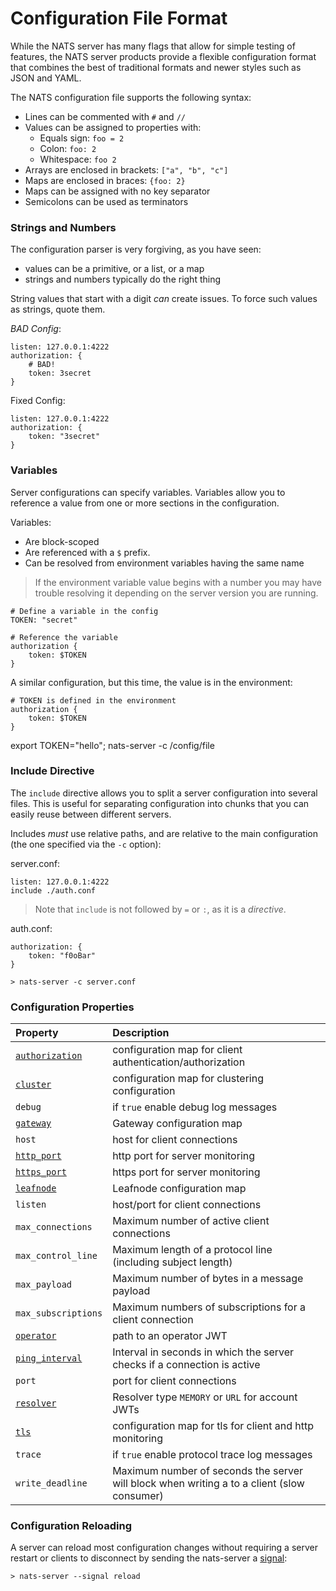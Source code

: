 # Configuration File Format

While the NATS server has many flags that allow for simple testing of features, the NATS server products provide a flexible configuration format that combines the best of traditional formats and newer styles such as JSON and YAML.

The NATS configuration file supports the following syntax:

- Lines can be commented with `#` and `//`
- Values can be assigned to properties with:
    - Equals sign: `foo = 2`
    - Colon: `foo: 2`
    - Whitespace: `foo 2`
- Arrays are enclosed in brackets: `["a", "b", "c"]`
- Maps are enclosed in braces: `{foo: 2}`
- Maps can be assigned with no key separator
- Semicolons can be used as terminators

### Strings and Numbers

The configuration parser is very forgiving, as you have seen:
- values can be a primitive, or a list, or a map
- strings and numbers typically do the right thing

String values that start with a digit _can_ create issues. To force such values as strings, quote them.

*BAD Config*: 
```
listen: 127.0.0.1:4222
authorization: {
    # BAD!
    token: 3secret
}
```

Fixed Config:
```
listen: 127.0.0.1:4222
authorization: {
    token: "3secret"
}
```

### Variables

Server configurations can specify variables. Variables allow you to reference a value from one or more sections in the configuration. 

Variables:
- Are block-scoped
- Are referenced with a `$` prefix.
- Can be resolved from environment variables having the same name

> If the environment variable value begins with a number you may have trouble resolving it depending on the server version you are running.


```
# Define a variable in the config
TOKEN: "secret"

# Reference the variable
authorization {
    token: $TOKEN
}
```

A similar configuration, but this time, the value is in the environment:

```
# TOKEN is defined in the environment
authorization {
    token: $TOKEN
}
```

export TOKEN="hello"; nats-server -c /config/file

### Include Directive

The `include` directive allows you to split a server configuration into several files. This is useful for separating configuration into chunks that you can easily reuse between different servers.

Includes *must* use relative paths, and are relative to the main configuration (the one specified via the `-c` option):

server.conf:
```
listen: 127.0.0.1:4222
include ./auth.conf
```

> Note that `include` is not followed by `=` or `:`, as it is a _directive_.

auth.conf:
```
authorization: {
    token: "f0oBar"
}
```

```
> nats-server -c server.conf
```

### Configuration Properties

| Property | Description |
| :------  | :---- |
| [`authorization`](auth_intro.md) | configuration map for client authentication/authorization |
| [`cluster`](cluster_config.md) | configuration map for clustering configuration |
| `debug` | if `true` enable debug log messages |
| [`gateway`](/gateways/gateway.md) | Gateway configuration map |
| `host` | host for client connections |
| [`http_port`](monitoring.md) | http port for server monitoring |
| [`https_port`](monitoring.md) | https port for server monitoring |
| [`leafnode`](/leafnodes/leafnode_conf.md) | Leafnode configuration map |
| `listen`   | host/port for client connections |
| `max_connections` | Maximum number of active client connections |
| `max_control_line` | Maximum length of a protocol line (including subject length) |
| `max_payload` | Maximum number of bytes in a message payload |
| `max_subscriptions` | Maximum numbers of subscriptions for a client connection |
| [`operator`](/nats_tools/nsc/nsc.md#nats-server-configuration) | path to an operator JWT |
| [`ping_interval`](developer/connecting/pingpong.md) | Interval in seconds in which the server checks if a connection is active |
| `port` | port for client connections |
| [`resolver`](/nats_tools/nsc/nsc.md#nats-server-configuration)  | Resolver type `MEMORY` or `URL` for account JWTs |
| [`tls`](tls.md#tls-configuration) | configuration map for tls for client and http monitoring |
| `trace` | if `true` enable protocol trace log messages |
| `write_deadline` | Maximum number of seconds the server will block when writing a to a client (slow consumer) |


### Configuration Reloading

A server can reload most configuration changes without requiring a server restart or clients to disconnect by sending the nats-server a [signal](/nats_admin/signals.md):

```
> nats-server --signal reload
```

